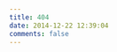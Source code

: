 ```yaml
---
title: 404
date: 2014-12-22 12:39:04
comments: false
---
```

<script src="//qzonestyle.gtimg.cn/qzone/hybrid/app/404/search_children.js"
        charset="utf-8" homePageUrl="/" homePageName="返回">
</script>
